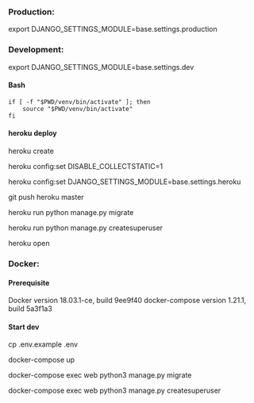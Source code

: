 ### Production:
export DJANGO_SETTINGS_MODULE=base.settings.production

### Development:

export DJANGO_SETTINGS_MODULE=base.settings.dev

#### Bash
```
if [ -f "$PWD/venv/bin/activate" ]; then
    source "$PWD/venv/bin/activate"
fi
```

#### heroku deploy 
heroku create

heroku config:set DISABLE_COLLECTSTATIC=1

heroku config:set DJANGO_SETTINGS_MODULE=base.settings.heroku

git push heroku master

heroku run python manage.py migrate

heroku run python manage.py createsuperuser

heroku open

### Docker:

#### Prerequisite
Docker version 18.03.1-ce, build 9ee9f40
docker-compose version 1.21.1, build 5a3f1a3

#### Start dev
cp .env.example .env

docker-compose up

docker-compose exec web python3 manage.py migrate

docker-compose exec web python3 manage.py createsuperuser

